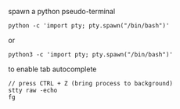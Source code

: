 spawn a python pseudo-terminal
```
python -c 'import pty; pty.spawn("/bin/bash")'
```
or
```
python3 -c 'import pty; pty.spawn("/bin/bash")'
```

to enable tab autocomplete
```
// press CTRL + Z (bring process to background)
stty raw -echo
fg
```
	

